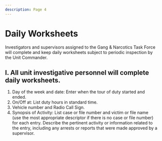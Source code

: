 ```yaml
---
description: Page 4
---
```


# Daily Worksheets



Investigators and supervisors assigned to the Gang & Narcotics Task Force will complete and keep daily worksheets subject to periodic inspection by the Unit Commander.&#x20;

## I. All unit investigative personnel will complete daily worksheets.&#x20;

1. Day of the week and date: Enter when the tour of duty started and ended.
2. On/Off at: List duty hours in standard time.
3. Vehicle number and Radio Call Sign.
4. Synopsis of Activity: List case or file number and victim or file name (use the most appropriate descriptor if there is no case or file number) for each entry. Describe the pertinent activity or information related to the entry, including any arrests or reports that were made approved by a supervisor.
